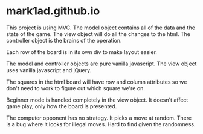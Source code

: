 # mark1ad.github.io

This project is using MVC. The model object contains all of the data and the
state of the game. The view object will  do all the changes to the html.
The controller object is the brains of the operation.

Each row of the board is in its own div to make layout easier.

The model and controller objects are pure vanilla javascript.
The view object uses vanilla javascript and jQuery.

The squares in the html board will have row and column attributes so we don't
need to work to figure out which square we're on.

Beginner mode is handled completely in the view object. It doesn't affect game
play, only how the board is presented.

The computer opponent has no strategy. It picks a move at random. There is a
bug where it looks for illegal moves. Hard to find given the randomness.
